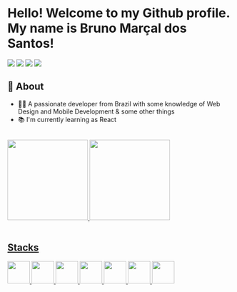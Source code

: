 <div>
<h1 color="purple"> Hello! Welcome to my Github profile. <br>
 My name is Bruno Marçal dos Santos!</h1>
</div>

<div padding="10px">
<a href="https://instagram.com/hts.santos" target="_blank"><img loading="lazy" src="https://img.shields.io/badge/-Instagram-%23E4405F?style=for-the-badge&logo=instagram&logoColor=white" target="_blank"></a>
<a href = "mailto:brunomarcaldossantos9a@gmail.com"><img loading="lazy" src="https://img.shields.io/badge/Gmail-D14836?style=for-the-badge&logo=gmail&logoColor=white" target="_blank"></a>
<a href="https://www.linkedin.com/in/bruno-marçal-dos-santos-325393228" target="_blank"><img loading="lazy" src="https://img.shields.io/badge/-LinkedIn-%230077B5?style=for-the-badge&logo=linkedin&logoColor=white" target="_blank"></a>   
  <a href="https://t.me/brunisxl" target="_blank"><img loading="lazy" src="https://camo.githubusercontent.com/ed2afb95f66a2d9ce8bc243ed7bf535d8ff8556f444ee6c70148bcf58995b238/68747470733a2f2f696d672e736869656c64732e696f2f62616467652f54656c656772616d2d3232386663363f7374796c653d666f722d7468652d6261646765266c6f676f3d74656c656772616d266c6f676f436f6c6f723d7768697465"style=for-the-badge&logo=telegram&logoColor=white" target="_blank"></a>   
</div>

<div>
 <h2>👤 About</h2>
 <ul>
   <li>👨‍💻 A passionate developer from Brazil with some knowledge of Web Design and Mobile Development & some other things</li>
  <li>📚 I'm currently learning as React </li>
</ul>
</div>
<br>

<div>
<a href="https://github.com/YinBits">
<img loading="lazy" height="180em" src="https://github-readme-stats.vercel.app/api/top-langs/?username=YinBits&layout=compact&langs_count=7&theme=dracula"/>
<img loading="lazy" height="180em" src="https://github-readme-stats.vercel.app/api?username=YinBits&show_icons=true&theme=dracula&include_all_commits=true&count_private=true"/>
</div>
<br>
 
</div>
<h2>Stacks</h2>
<div margin="20px">

<img width="50px" height="50px" src="https://cdn.jsdelivr.net/gh/devicons/devicon/icons/javascript/javascript-original.svg" padding="10px" />
<img width="50px" height="50px" src="https://cdn.jsdelivr.net/gh/devicons/devicon/icons/html5/html5-original.svg"  padding="10px" />
<img width="50px" height="50px" src="https://cdn.jsdelivr.net/gh/devicons/devicon/icons/css3/css3-original.svg"  padding="10px" />
<img width="50px" height="50px" src="https://cdn.jsdelivr.net/gh/devicons/devicon/icons/php/php-original.svg"  padding="10px" />
<img width="50px" height="50px" src="https://cdn.jsdelivr.net/gh/devicons/devicon/icons/java/java-original-wordmark.svg"  padding="10px" />
<img width="50px" height="50px" src="https://cdn.jsdelivr.net/gh/devicons/devicon/icons/firebase/firebase-plain-wordmark.svg"  padding="10px" />                
<img width="50px" height="50px" src="https://cdn.jsdelivr.net/gh/devicons/devicon/icons/wordpress/wordpress-plain.svg"  padding="10px" />
                   
</div>


